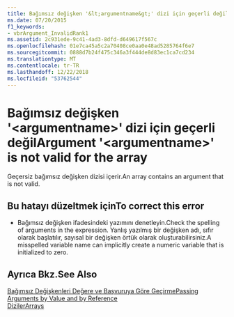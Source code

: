 ```yaml
---
title: Bağımsız değişken '&lt;argumentname&gt;' dizi için geçerli değil
ms.date: 07/20/2015
f1_keywords:
- vbrArgument_InvalidRank1
ms.assetid: 2c931ede-9c41-4ad3-8dfd-d649617f567c
ms.openlocfilehash: 01e7ca45a5c2a70408ce0aa0e48ad5285764f6e7
ms.sourcegitcommit: 0888d7b24f475c346a3f444de8d83ec1ca7cd234
ms.translationtype: MT
ms.contentlocale: tr-TR
ms.lasthandoff: 12/22/2018
ms.locfileid: "53762544"
---
```

# <a name="argument-ltargumentnamegt-is-not-valid-for-the-array"></a><span data-ttu-id="f6333-102">Bağımsız değişken '&lt;argumentname&gt;' dizi için geçerli değil</span><span class="sxs-lookup"><span data-stu-id="f6333-102">Argument '&lt;argumentname&gt;' is not valid for the array</span></span>
<span data-ttu-id="f6333-103">Geçersiz bağımsız değişken dizisi içerir.</span><span class="sxs-lookup"><span data-stu-id="f6333-103">An array contains an argument that is not valid.</span></span>  
  
## <a name="to-correct-this-error"></a><span data-ttu-id="f6333-104">Bu hatayı düzeltmek için</span><span class="sxs-lookup"><span data-stu-id="f6333-104">To correct this error</span></span>  
  
-   <span data-ttu-id="f6333-105">Bağımsız değişken ifadesindeki yazımını denetleyin.</span><span class="sxs-lookup"><span data-stu-id="f6333-105">Check the spelling of arguments in the expression.</span></span> <span data-ttu-id="f6333-106">Yanlış yazılmış bir değişken adı, sıfır olarak başlatılır, sayısal bir değişken örtük olarak oluşturabilirsiniz.</span><span class="sxs-lookup"><span data-stu-id="f6333-106">A misspelled variable name can implicitly create a numeric variable that is initialized to zero.</span></span>  
  
## <a name="see-also"></a><span data-ttu-id="f6333-107">Ayrıca Bkz.</span><span class="sxs-lookup"><span data-stu-id="f6333-107">See Also</span></span>  
 [<span data-ttu-id="f6333-108">Bağımsız Değişkenleri Değere ve Başvuruya Göre Geçirme</span><span class="sxs-lookup"><span data-stu-id="f6333-108">Passing Arguments by Value and by Reference</span></span>](../../visual-basic/programming-guide/language-features/procedures/passing-arguments-by-value-and-by-reference.md)  
 [<span data-ttu-id="f6333-109">Diziler</span><span class="sxs-lookup"><span data-stu-id="f6333-109">Arrays</span></span>](../../visual-basic/programming-guide/language-features/arrays/index.md)
